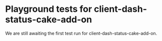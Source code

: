 # Playground tests for client-dash-status-cake-add-on
We are still awaiting the first test run for client-dash-status-cake-add-on.
